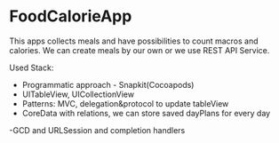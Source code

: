 # FoodCalorieApp

This apps collects meals and have possibilities to count macros and calories. We can create meals by our own or we use REST API Service.

Used Stack:

- Programmatic approach - Snapkit(Cocoapods)
- UITableView, UICollectionView
- Patterns: MVC, delegation&protocol to update tableView
- CoreData with relations, we can store saved dayPlans for every day

-GCD and URLSession and completion handlers
